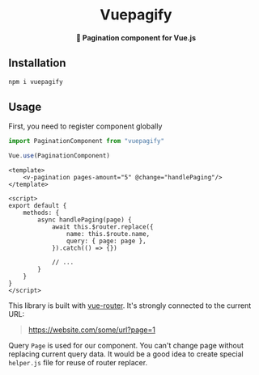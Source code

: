 <div align="center">
<h1>Vuepagify</h1>
<h4>🍉 Pagination component for Vue.js</h4>
</div>

## Installation

```bash
npm i vuepagify
```

## Usage
First, you need to register component globally
```js
import PaginationComponent from "vuepagify"

Vue.use(PaginationComponent)
```

```vue
<template>
    <v-pagination pages-amount="5" @change="handlePaging"/>
</template>

<script>
export default {
    methods: {
        async handlePaging(page) {
            await this.$router.replace({
                name: this.$route.name,
                query: { page: page },
            }).catch(() => {})

            // ...
        }
    }
}
</script>
```
This library is built with [vue-router](https://router.vuejs.org). It's strongly connected to the current URL:
> https://website.com/some/url?page=1

Query `Page` is used for our component. You can't change page without replacing current query data.
It would be a good idea to create special `helper.js` file for reuse of router replacer.